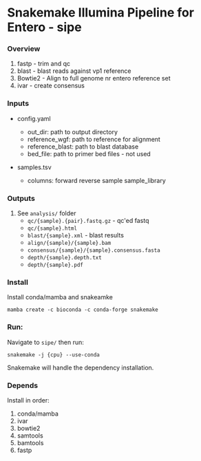 # Snakemake Illumina Pipeline for Entero - sipe

### Overview

1. fastp 	- trim and qc 
2. blast	- blast reads against vp1 reference
3. Bowtie2 	- Align to full genome nr entero reference set 
4. ivar		- create consensus

### Inputs

- config.yaml
	- out_dir: path to output directory
	- reference_wgf: path to reference for alignment
	- reference_blast: path to blast database
	- bed_file: path to primer bed files - not used
	
- samples.tsv
	- columns: forward reverse sample sample_library

### Outputs

1. See `analysis/` folder
	- `qc/{sample}.{pair}.fastq.gz` - qc'ed fastq
	- `qc/{sample}.html`
	- `blast/{sample}.xml` - blast results
	- `align/{sample}/{sample}.bam`
	- `consensus/{sample}/{sample}.consensus.fasta`
	- `depth/{sample}.depth.txt`
	- `depth/{sample}.pdf`

### Install

Install conda/mamba and snakeamke

```
mamba create -c bioconda -c conda-forge snakemake
```

### Run:

Navigate to `sipe/` then run:

```
snakemake -j {cpu} --use-conda
```

Snakemake will handle the dependency installation.

### Depends

Install in order:
1. conda/mamba
2. ivar
3. bowtie2
4. samtools
5. bamtools
6. fastp
